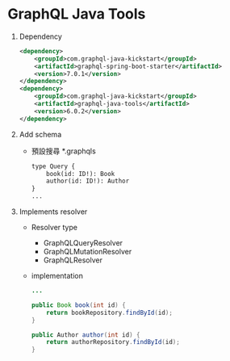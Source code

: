 # GraphQL Java Tools

1. Dependency
    ```xml
    <dependency>
        <groupId>com.graphql-java-kickstart</groupId>
        <artifactId>graphql-spring-boot-starter</artifactId>
        <version>7.0.1</version>
    </dependency>
    <dependency>
        <groupId>com.graphql-java-kickstart</groupId>
        <artifactId>graphql-java-tools</artifactId>
        <version>6.0.2</version>
    </dependency>
    ```

2. Add schema
    - 預設搜尋 *.graphqls

        ```txt
        type Query {
            book(id: ID!): Book
            author(id: ID!): Author
        }
        ...
        ```

3. Implements resolver
    - Resolver type
        - GraphQLQueryResolver
        - GraphQLMutationResolver
        - GraphQLResolver
    - implementation

        ```java
        ...

        public Book book(int id) {
            return bookRepository.findById(id);
        }

        public Author author(int id) {
            return authorRepository.findById(id);
        }
        ```
